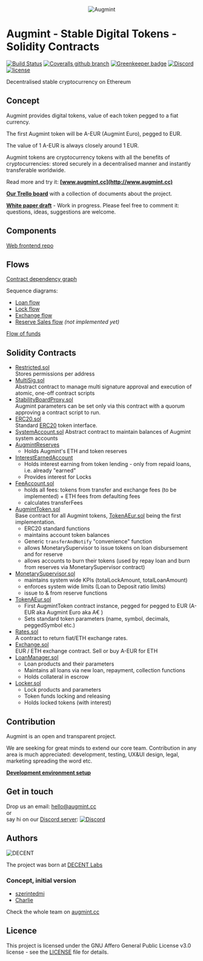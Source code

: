 <span style="display:block;text-align:center">![Augmint](http://www.augmint.cc/android-chrome-192x192.png)
</span>

# Augmint - Stable Digital Tokens - Solidity Contracts

[![Build Status](https://travis-ci.org/Augmint/augmint-contracts.svg?branch=staging)](https://travis-ci.org/Augmint/augmint-contracts)
[![Coveralls github branch](https://img.shields.io/coveralls/github/Augmint/augmint-contracts/staging.svg)](https://coveralls.io/github/Augmint/augmint-contracts)
[![Greenkeeper badge](https://badges.greenkeeper.io/Augmint/augmint-contracts.svg)](https://greenkeeper.io/)
[![Discord](https://img.shields.io/discord/407574313810788364.svg)](https://discord.gg/PwDmsnu)
[![license](https://img.shields.io/github/license/Augmint/augmint-contracts.svg)](https://github.com/Augmint/augmint-contracts/blob/master/LICENSE)

Decentralised stable cryptocurrency on Ethereum

## Concept

Augmint provides digital tokens, value of each token pegged to a fiat currency.

The first Augmint token will be A-EUR (Augmint Euro), pegged to EUR.

The value of 1 A-EUR is always closely around 1 EUR.

Augmint tokens are cryptocurrency tokens with all the benefits of cryptocurrencies: stored securely in a decentralised manner and instantly transferable worldwide.

Read more and try it: **[www.augmint.cc](http://www.augmint.cc)**

**[Our Trello board](https://trello.com/b/RYGAt2so/augmint-documents)** with a collection of documents about the project.

**[White paper draft](http://bit.ly/augmint-wp)** - Work in progress. Please feel free to comment it: questions, ideas, suggestions are welcome.

## Components

[Web frontend repo](https://github.com/Augmint/augmint-web)

## Flows

[Contract dependency graph](docs/contractDependencies.png)

Sequence diagrams:

*   [Loan flow](docs/loanFlow.png)
*   [Lock flow](docs/lockFlow.png)
*   [Exchange flow](docs/exchangeFlow.png)
*   [Reserve Sales flow](docs/reserveSalesFlow.png) _(not implemented yet)_

[Flow of funds](https://docs.google.com/document/d/1IQwGEsImpAv2Nlz5IgU_iCJkEqlM2VUHf5SFkcvb80A/#heading=h.jsbfubuh6okn)

## Solidity Contracts

*   [Restricted.sol](./contracts/generic/Restricted.sol)  
    Stores permissions per address
*   [MultiSig.sol](./contracts/generic/MultiSig.sol)  
    Abstract contract to manage multi signature approval and execution of atomic, one-off contract scripts
*   [StabilityBoardProxy.sol](./contracts/generic/StabilityBoardProxy.sol)  
    Augmint parameters can be set only via this contract with a quorum approving a contract script to run.
*   [ERC20.sol](./contracts/generic/ERC20.sol)  
    Standard [ERC20](https://theethereum.wiki/w/index.php/ERC20_Token_Standard) token interface.
*   [SystemAccount.sol](./contracts/generic/ERC20.sol)
    Abstract contract to maintain balances of Augmint system accounts
*   [AugmintReserves](./contracts/AugmintReserves.sol)
    *   Holds Augmint's ETH and token reserves
*   [InterestEarnedAccount](./contracts/InterestEarnedAccount.sol)
    *   Holds interest earning from token lending - only from repaid loans, i.e. already "earned"
    *   Provides interest for Locks
*   [FeeAccount.sol](./contracts/FeeAccount.sol)
    *   holds all fees: tokens from transfer and exchange fees (to be implemented) + ETH fees from defaulting fees
    *   calculates transferFees
*   [AugmintToken.sol](./contracts/generic/AugmintToken.sol)  
    Base contract for all Augmint tokens, [TokenAEur.sol](./contracts/TokenAEur.sol) being the first implementation.
    *   ERC20 standard functions
    *   maintains account token balances
    *   Generic `transferAndNotify` "convenience" function
    *   allows MonetarySupervisor to issue tokens on loan disbursement and for reserve
    *   allows accounts to burn their tokens (used by repay loan and burn from reserves via MonetarySupervisor contract)
*   [MonetarySupervisor.sol](./contracts/MonetarySupervisor.sol)
    *   maintains system wide KPIs (totalLockAmount, totalLoanAmount)
    *   enforces system wide limits (Loan to Deposit ratio limits)
    *   issue to & from reserve functions
*   [TokenAEur.sol](./contracts/TokenAEur.sol)
    *   First AugmintToken contract instance, pegged for pegged to EUR (A-EUR aka Augmint Euro aka A€ )
    *   Sets standard token parameters (name, symbol, decimals, peggedSymbol etc.)
*   [Rates.sol](./contracts/Rates.sol)  
    A contract to return fiat/ETH exchange rates.
*   [Exchange.sol](./contracts/Exchange.sol)  
    EUR / ETH exchange contract. Sell or buy A-EUR for ETH
*   [LoanManager.sol](./contracts/LoanManager.sol)
    *   Loan products and their parameters
    *   Maintains all loans via new loan, repayment, collection functions
    *   Holds collateral in escrow
*   [Locker.sol](./contracts/Lock.sol)
    *   Lock products and parameters
    *   Token funds locking and releasing
    *   Holds locked tokens (with interest)

## Contribution

Augmint is an open and transparent project.

We are seeking for great minds to extend our core team. Contribution in any area is much appreciated: development, testing, UX&UI design, legal, marketing spreading the word etc.

**[Development environment setup](docs/developmentEnvironment.md)**

## Get in touch

Drop us an email: hello@augmint.cc  
 or  
say hi on our [Discord server](https://discord.gg/PwDmsnu): [![Discord](https://img.shields.io/discord/407574313810788364.svg)](https://discord.gg/PwDmsnu)

## Authors

![DECENT](http://www.decent.org/images/logo-voronoi_120x33.png)

The project was born at [DECENT Labs](http://www.decent.org)

### Concept, initial version

*   [szerintedmi](https://github.com/szerintedmi)
*   [Charlie](https://github.com/krosza)

Check the whole team on [augmint.cc](http://www.augmint.cc)

## Licence

This project is licensed under the GNU Affero General Public License v3.0 license - see the [LICENSE](LICENSE) file for details.
